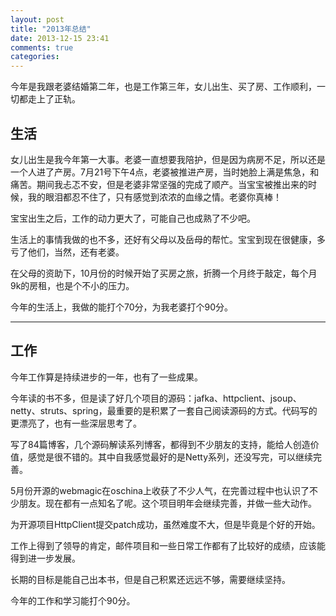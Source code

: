 ```yaml
---
layout: post
title: "2013年总结"
date: 2013-12-15 23:41
comments: true
categories: 
---
```


今年是我跟老婆结婚第二年，也是工作第三年，女儿出生、买了房、工作顺利，一切都走上了正轨。

<!--more-->

## 生活

女儿出生是我今年第一大事。老婆一直想要我陪护，但是因为病房不足，所以还是一个人进了产房。7月21号下午4点，老婆被推进产房，当时她脸上满是焦急，和痛苦。期间我忐忑不安，但是老婆非常坚强的完成了顺产。当宝宝被推出来的时候，我的眼泪都忍不住了，只有感觉到浓浓的血缘之情。老婆你真棒！

宝宝出生之后，工作的动力更大了，可能自己也成熟了不少吧。

生活上的事情我做的也不多，还好有父母以及岳母的帮忙。宝宝到现在很健康，多亏了他们，当然，还有老婆。

在父母的资助下，10月份的时候开始了买房之旅，折腾一个月终于敲定，每个月9k的房租，也是个不小的压力。

今年的生活上，我做的能打个70分，为我老婆打个90分。

---------------

## 工作

今年工作算是持续进步的一年，也有了一些成果。

今年读的书不多，但是读了好几个项目的源码：jafka、httpclient、jsoup、netty、struts、spring，最重要的是积累了一套自己阅读源码的方式。代码写的更漂亮了，也有一些深层思考了。

写了84篇博客，几个源码解读系列博客，都得到不少朋友的支持，能给人创造价值，感觉是很不错的。其中自我感觉最好的是Netty系列，还没写完，可以继续完善。

5月份开源的webmagic在oschina上收获了不少人气，在完善过程中也认识了不少朋友。现在都有一点知名了呢。这个项目明年会继续完善，并做一些大动作。

为开源项目HttpClient提交patch成功，虽然难度不大，但是毕竟是个好的开始。

工作上得到了领导的肯定，邮件项目和一些日常工作都有了比较好的成绩，应该能得到进一步发展。

长期的目标是能自己出本书，但是自己积累还远远不够，需要继续坚持。

今年的工作和学习能打个90分。